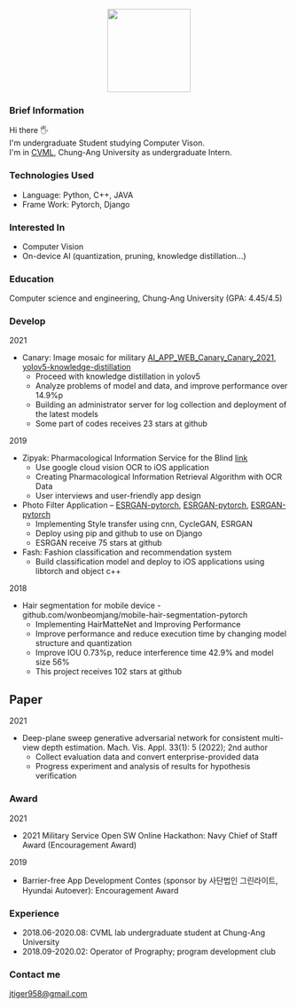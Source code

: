 
<p align='center'>
  <img src='https://github-readme-stats.vercel.app/api?username=wonbeomjang' height=150>
</p>

### Brief Information
Hi there 🖐  
I'm undergraduate Student studying Computer Vison.  
I'm in [CVML](http://cau.ac.kr/~jskwon/), Chung-Ang University as undergraduate Intern. 


### Technologies Used

- Language: Python, C++, JAVA
- Frame Work: Pytorch, Django

### Interested In
- Computer Vision
- On-device AI (quantization, pruning, knowledge distillation...)

### Education
Computer science and engineering, Chung-Ang University (GPA: 4.45/4.5)

### Develop
2021
- Canary: Image mosaic for military [AI_APP_WEB_Canary_Canary_2021](github.com/wonbeomjang/AI_APP_WEB_Canary_Canary_2021), [yolov5-knowledge-distillation](github.com/wonbeomjang/yolov5-knowledge-distillation)
  - Proceed with knowledge distillation in yolov5
  - Analyze problems of model and data, and improve performance over 14.9%p
  - Building an administrator server for log collection and deployment of the latest models
  - Some part of codes receives 23 stars at github  

2019
- Zipyak: Pharmacological Information Service for the Blind [link](wonbeomjang.github.io/product-design/2020/01/03/barrier-free/)
  - Use google cloud vision OCR to iOS application
  - Creating Pharmacological Information Retrieval Algorithm with OCR Data
  - User interviews and user-friendly app design
- Photo Filter Application – [ESRGAN-pytorch](github.com/wonbeomjang/ESRGAN-pytorch), [ESRGAN-pytorch](github.com/wonbeomjang/cyclegan-pytorch), [ESRGAN-pytorch](github.com/wonbeomjang/neural-style-transfer-pytorch)
  - Implementing Style transfer using cnn, CycleGAN, ESRGAN
  - Deploy using pip and github to use on Django
  - ESRGAN receive 75 stars at github
- Fash: Fashion classification and recommendation system
  - Build classification model and deploy to iOS applications using libtorch and object c++

2018
- Hair segmentation for mobile device - github.com/wonbeomjang/mobile-hair-segmentation-pytorch
  - Implementing HairMatteNet and Improving Performance
  - Improve performance and reduce execution time by changing model structure and quantization
  - Improve IOU 0.73%p, reduce interference time 42.9% and model size 56%
  - This project receives 102 stars at github

## Paper
2021
- Deep-plane sweep generative adversarial network for consistent multi-view depth estimation. Mach. Vis. Appl. 33(1): 5
  (2022); 2nd author
  - Collect evaluation data and convert enterprise-provided data
  - Progress experiment and analysis of results for hypothesis verification

### Award

2021
- 2021 Military Service Open SW Online Hackathon: Navy Chief of Staff Award (Encouragement Award)

2019
- Barrier-free App Development Contes (sponsor by 사단법인 그린라이트, Hyundai Autoever): Encouragement Award

### Experience
- 2018.06-2020.08: CVML lab undergraduate student at Chung-Ang University   
- 2018.09-2020.02: Operator of Prography; program development club

### Contact me
[jtiger958@gmail.com](mailto:jtiger958@gmail.com)
